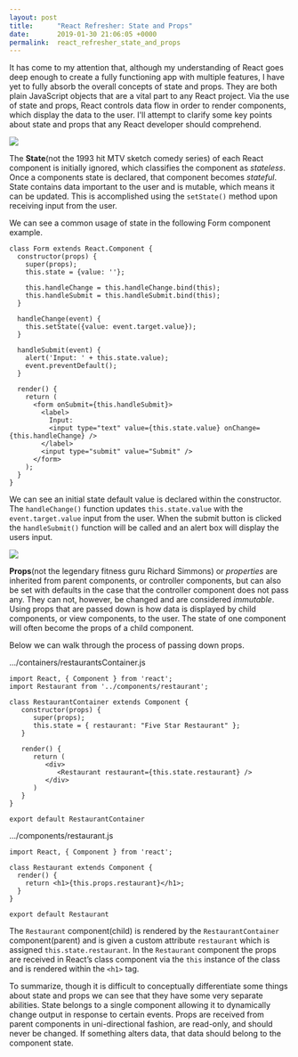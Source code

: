 ```yaml
---
layout: post
title:      "React Refresher: State and Props"
date:       2019-01-30 21:06:05 +0000
permalink:  react_refresher_state_and_props
---
```



It has come to my attention that, although my understanding of React goes deep enough to create a fully functioning app with multiple features, I have yet to fully absorb the overall concepts of state and props. They are both plain JavaScript objects that are a vital part to any React project. Via the use of state and props, React controls data flow in order to render components, which display the data to the user. I'll attempt to clarify some key points about state and props that any React developer should comprehend.

![](http://cdn.collider.com/wp-content/image-base/TV/S/State_MTVs_The/slice_the_state_complete_series_dvd_box_set_art.jpg)

The **State**(not the 1993 hit MTV sketch comedy series) of each React component is initially ignored, which classifies the component as *stateless*. Once a components state is declared, that component becomes *stateful*. State contains data important to the user and  is mutable, which means it can be updated. This is accomplished using the `setState()` method upon receiving input from the user.

We can see a common usage of state in the following Form component example.
```
class Form extends React.Component {
  constructor(props) {
    super(props);
    this.state = {value: ''};

    this.handleChange = this.handleChange.bind(this);
    this.handleSubmit = this.handleSubmit.bind(this);
  }

  handleChange(event) {
    this.setState({value: event.target.value});
  }

  handleSubmit(event) {
    alert('Input: ' + this.state.value);
    event.preventDefault();
  }

  render() {
    return (
      <form onSubmit={this.handleSubmit}>
        <label>
          Input:
          <input type="text" value={this.state.value} onChange={this.handleChange} />
        </label>
        <input type="submit" value="Submit" />
      </form>
    );
  }
}
```
We can see an initial state default value is declared within the constructor. The `handleChange()` function updates `this.state.value` with the `event.target.value`  input from the user. When the submit button is clicked the `handleSubmit()` function will be called and an alert box will display the users input.




![](https://media.giphy.com/media/od2gZ4KRRX2M0/giphy.gif)

**Props**(not the legendary fitness guru Richard Simmons) or *properties* are inherited from parent components, or controller components, but can also be set with defaults in the case that the controller component does not pass any. They can not, however, be changed and are considered *immutable*. Using props that are passed down is how data is displayed by child components, or view components, to the user. The state of one component will often become the props of a child component. 

Below we can walk through the process of passing down props.

.../containers/restaurantsContainer.js
```
import React, { Component } from 'react';
import Restaurant from '../components/restaurant';

class RestaurantContainer extends Component {
   constructor(props) {
      super(props);
      this.state = { restaurant: "Five Star Restaurant" };
   }
		
   render() {
      return (
         <div>
            <Restaurant restaurant={this.state.restaurant} />
         </div>
      )
   }
}

export default RestaurantContainer
```

.../components/restaurant.js
```
import React, { Component } from 'react';

class Restaurant extends Component {
  render() {
    return <h1>{this.props.restaurant}</h1>;
  }
}

export default Restaurant
```
The `Restaurant` component(child) is rendered by the `RestaurantContainer` component(parent) and is given a custom attribute `restaurant` which is assigned `this.state.restaurant`. In the `Restaurant` component the props are received in React’s class component via the `this` instance of the class and is rendered within the `<h1>` tag.

To summarize, though it is difficult to conceptually differentiate some things about state and props we can see that they have some very separate abilities. State belongs to a single component allowing it to dynamically change output in response to certain events. Props are received from parent components in uni-directional fashion, are read-only, and should never be changed. If something alters data, that data should belong to the component state.

